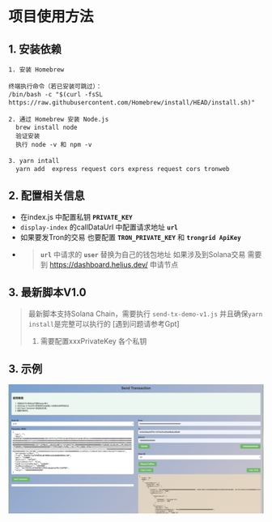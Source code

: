 # 项目使用方法

## 1. 安装依赖
```shell
1. ‌安装 Homebrew

终端执行命令（若已安装可跳过）：
/bin/bash -c "$(curl -fsSL https://raw.githubusercontent.com/Homebrew/install/HEAD/install.sh)"

2. 通过 Homebrew 安装 Node.js
  brew install node
‌  验证安装‌
  执行 node -v 和 npm -v
 
3. yarn intall
  yarn add  express request cors express request cors tronweb
```

## 2. 配置相关信息
- 在index.js 中配置私钥 **`PRIVATE_KEY`**
- `display-index` 的callDataUrl 中配置请求地址 **`url`**
- 如果要发Tron的交易 也要配置 **`TRON_PRIVATE_KEY`** 和 **`trongrid ApiKey`**
- > **`url`** 中请求的 **`user`** 替换为自己的钱包地址
  > 如果涉及到Solana交易 需要到  https://dashboard.helius.dev/ 申请节点 

## 3. 最新脚本V1.0
> 最新脚本支持Solana Chain，需要执行 `send-tx-demo-v1.js`  并且确保`yarn install`是完整可以执行的 [遇到问题请参考Gpt]
> 1. 需要配置xxxPrivateKey 各个私钥


## 3. 示例
![img.png](img.png)

